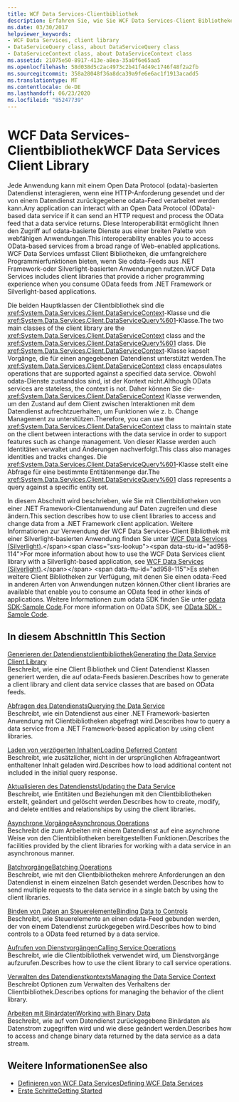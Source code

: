 ```yaml
---
title: WCF Data Services-Clientbibliothek
description: Erfahren Sie, wie Sie WCF Data Services-Client Bibliotheken verwenden, um auf Daten aus einer .NET Framework Client Anwendung zuzugreifen und diese zu ändern.
ms.date: 03/30/2017
helpviewer_keywords:
- WCF Data Services, client library
- DataServiceQuery class, about DataServiceQuery class
- DataServiceContext class, about DataServiceContext class
ms.assetid: 21075e50-8917-413e-a8ea-35a0f6e65aa5
ms.openlocfilehash: 58d038d5c2ac4973c2b41f4d49c1746f48f2a2fb
ms.sourcegitcommit: 358a28048f36a8dca39a9fe6e6ac1f1913acadd5
ms.translationtype: MT
ms.contentlocale: de-DE
ms.lasthandoff: 06/23/2020
ms.locfileid: "85247739"
---
```

# <a name="wcf-data-services-client-library"></a><span data-ttu-id="ad958-103">WCF Data Services-Clientbibliothek</span><span class="sxs-lookup"><span data-stu-id="ad958-103">WCF Data Services Client Library</span></span>
<span data-ttu-id="ad958-104">Jede Anwendung kann mit einem Open Data Protocol (odata)-basierten Datendienst interagieren, wenn eine HTTP-Anforderung gesendet und der von einem Datendienst zurückgegebene odata-Feed verarbeitet werden kann.</span><span class="sxs-lookup"><span data-stu-id="ad958-104">Any application can interact with an Open Data Protocol (OData)-based data service if it can send an HTTP request and process the OData feed that a data service returns.</span></span> <span data-ttu-id="ad958-105">Diese Interoperabilität ermöglicht Ihnen den Zugriff auf odata-basierte Dienste aus einer breiten Palette von webfähigen Anwendungen.</span><span class="sxs-lookup"><span data-stu-id="ad958-105">This interoperability enables you to access OData-based services from a broad range of Web-enabled applications.</span></span> <span data-ttu-id="ad958-106">WCF Data Services umfasst Client Bibliotheken, die umfangreichere Programmierfunktionen bieten, wenn Sie odata-Feeds aus .NET Framework-oder Silverlight-basierten Anwendungen nutzen.</span><span class="sxs-lookup"><span data-stu-id="ad958-106">WCF Data Services includes client libraries that provide a richer programming experience when you consume OData feeds from .NET Framework or Silverlight-based applications.</span></span>  
  
 <span data-ttu-id="ad958-107">Die beiden Hauptklassen der Clientbibliothek sind die <xref:System.Data.Services.Client.DataServiceContext>-Klasse und die <xref:System.Data.Services.Client.DataServiceQuery%601>-Klasse.</span><span class="sxs-lookup"><span data-stu-id="ad958-107">The two main classes of the client library are the <xref:System.Data.Services.Client.DataServiceContext> class and the <xref:System.Data.Services.Client.DataServiceQuery%601> class.</span></span> <span data-ttu-id="ad958-108">Die <xref:System.Data.Services.Client.DataServiceContext>-Klasse kapselt Vorgänge, die für einen angegebenen Datendienst unterstützt werden.</span><span class="sxs-lookup"><span data-stu-id="ad958-108">The <xref:System.Data.Services.Client.DataServiceContext> class encapsulates operations that are supported against a specified data service.</span></span> <span data-ttu-id="ad958-109">Obwohl odata-Dienste zustandslos sind, ist der Kontext nicht.</span><span class="sxs-lookup"><span data-stu-id="ad958-109">Although OData services are stateless, the context is not.</span></span> <span data-ttu-id="ad958-110">Daher können Sie die- <xref:System.Data.Services.Client.DataServiceContext> Klasse verwenden, um den Zustand auf dem Client zwischen Interaktionen mit dem Datendienst aufrechtzuerhalten, um Funktionen wie z. b. Change Management zu unterstützen.</span><span class="sxs-lookup"><span data-stu-id="ad958-110">Therefore, you can use the <xref:System.Data.Services.Client.DataServiceContext> class to maintain state on the client between interactions with the data service in order to support features such as change management.</span></span> <span data-ttu-id="ad958-111">Von dieser Klasse werden auch Identitäten verwaltet und Änderungen nachverfolgt.</span><span class="sxs-lookup"><span data-stu-id="ad958-111">This class also manages identities and tracks changes.</span></span> <span data-ttu-id="ad958-112">Die <xref:System.Data.Services.Client.DataServiceQuery%601>-Klasse stellt eine Abfrage für eine bestimmte Entitätenmenge dar.</span><span class="sxs-lookup"><span data-stu-id="ad958-112">The <xref:System.Data.Services.Client.DataServiceQuery%601> class represents a query against a specific entity set.</span></span>  
  
 <span data-ttu-id="ad958-113">In diesem Abschnitt wird beschrieben, wie Sie mit Clientbibliotheken von einer .NET Framework-Clientanwendung auf Daten zugreifen und diese ändern.</span><span class="sxs-lookup"><span data-stu-id="ad958-113">This section describes how to use client libraries to access and change data from a .NET Framework client application.</span></span> <span data-ttu-id="ad958-114">Weitere Informationen zur Verwendung der WCF Data Services-Client Bibliothek mit einer Silverlight-basierten Anwendung finden Sie unter [WCF Data Services (Silverlight)](https://docs.microsoft.com/previous-versions/windows/silverlight/dotnet-windows-silverlight/cc838234(v%3dvs.95)).</span><span class="sxs-lookup"><span data-stu-id="ad958-114">For more information about how to use the WCF Data Services client library with a Silverlight-based application, see [WCF Data Services (Silverlight)](https://docs.microsoft.com/previous-versions/windows/silverlight/dotnet-windows-silverlight/cc838234(v%3dvs.95)).</span></span> <span data-ttu-id="ad958-115">Es stehen weitere Client Bibliotheken zur Verfügung, mit denen Sie einen odata-Feed in anderen Arten von Anwendungen nutzen können.</span><span class="sxs-lookup"><span data-stu-id="ad958-115">Other client libraries are available that enable you to consume an OData feed in other kinds of applications.</span></span> <span data-ttu-id="ad958-116">Weitere Informationen zum odata SDK finden Sie unter [odata SDK-Sample Code](https://www.odata.org/ecosystem/#sdk).</span><span class="sxs-lookup"><span data-stu-id="ad958-116">For more information on OData SDK, see [OData SDK - Sample Code](https://www.odata.org/ecosystem/#sdk).</span></span>
  
## <a name="in-this-section"></a><span data-ttu-id="ad958-117">In diesem Abschnitt</span><span class="sxs-lookup"><span data-stu-id="ad958-117">In This Section</span></span>  
 [<span data-ttu-id="ad958-118">Generieren der Datendienstclientbibliothek</span><span class="sxs-lookup"><span data-stu-id="ad958-118">Generating the Data Service Client Library</span></span>](generating-the-data-service-client-library-wcf-data-services.md)  
 <span data-ttu-id="ad958-119">Beschreibt, wie eine Client Bibliothek und Client Datendienst Klassen generiert werden, die auf odata-Feeds basieren.</span><span class="sxs-lookup"><span data-stu-id="ad958-119">Describes how to generate a client library and client data service classes that are based on OData feeds.</span></span>  
  
 [<span data-ttu-id="ad958-120">Abfragen des Datendiensts</span><span class="sxs-lookup"><span data-stu-id="ad958-120">Querying the Data Service</span></span>](querying-the-data-service-wcf-data-services.md)  
 <span data-ttu-id="ad958-121">Beschreibt, wie ein Datendienst aus einer .NET Framework-basierten Anwendung mit Clientbibliotheken abgefragt wird.</span><span class="sxs-lookup"><span data-stu-id="ad958-121">Describes how to query a data service from a .NET Framework-based application by using client libraries.</span></span>  
  
 [<span data-ttu-id="ad958-122">Laden von verzögerten Inhalten</span><span class="sxs-lookup"><span data-stu-id="ad958-122">Loading Deferred Content</span></span>](loading-deferred-content-wcf-data-services.md)  
 <span data-ttu-id="ad958-123">Beschreibt, wie zusätzlicher, nicht in der ursprünglichen Abfrageantwort enthaltener Inhalt geladen wird.</span><span class="sxs-lookup"><span data-stu-id="ad958-123">Describes how to load additional content not included in the initial query response.</span></span>  
  
 [<span data-ttu-id="ad958-124">Aktualisieren des Datendiensts</span><span class="sxs-lookup"><span data-stu-id="ad958-124">Updating the Data Service</span></span>](updating-the-data-service-wcf-data-services.md)  
 <span data-ttu-id="ad958-125">Beschreibt, wie Entitäten und Beziehungen mit den Clientbibliotheken erstellt, geändert und gelöscht werden.</span><span class="sxs-lookup"><span data-stu-id="ad958-125">Describes how to create, modify, and delete entities and relationships by using the client libraries.</span></span>  
  
 [<span data-ttu-id="ad958-126">Asynchrone Vorgänge</span><span class="sxs-lookup"><span data-stu-id="ad958-126">Asynchronous Operations</span></span>](asynchronous-operations-wcf-data-services.md)  
 <span data-ttu-id="ad958-127">Beschreibt die zum Arbeiten mit einem Datendienst auf eine asynchrone Weise von den Clientbibliotheken bereitgestellten Funktionen.</span><span class="sxs-lookup"><span data-stu-id="ad958-127">Describes the facilities provided by the client libraries for working with a data service in an asynchronous manner.</span></span>  
  
 [<span data-ttu-id="ad958-128">Batchvorgänge</span><span class="sxs-lookup"><span data-stu-id="ad958-128">Batching Operations</span></span>](batching-operations-wcf-data-services.md)  
 <span data-ttu-id="ad958-129">Beschreibt, wie mit den Clientbibliotheken mehrere Anforderungen an den Datendienst in einem einzelnen Batch gesendet werden.</span><span class="sxs-lookup"><span data-stu-id="ad958-129">Describes how to send multiple requests to the data service in a single batch by using the client libraries.</span></span>  
  
 [<span data-ttu-id="ad958-130">Binden von Daten an Steuerelemente</span><span class="sxs-lookup"><span data-stu-id="ad958-130">Binding Data to Controls</span></span>](binding-data-to-controls-wcf-data-services.md)  
 <span data-ttu-id="ad958-131">Beschreibt, wie Steuerelemente an einen odata-Feed gebunden werden, der von einem Datendienst zurückgegeben wird.</span><span class="sxs-lookup"><span data-stu-id="ad958-131">Describes how to bind controls to a OData feed returned by a data service.</span></span>  
  
 [<span data-ttu-id="ad958-132">Aufrufen von Dienstvorgängen</span><span class="sxs-lookup"><span data-stu-id="ad958-132">Calling Service Operations</span></span>](calling-service-operations-wcf-data-services.md)  
 <span data-ttu-id="ad958-133">Beschreibt, wie die Clientbibliothek verwendet wird, um Dienstvorgänge aufzurufen.</span><span class="sxs-lookup"><span data-stu-id="ad958-133">Describes how to use the client library to call service operations.</span></span>  
  
 [<span data-ttu-id="ad958-134">Verwalten des Datendienstkontexts</span><span class="sxs-lookup"><span data-stu-id="ad958-134">Managing the Data Service Context</span></span>](managing-the-data-service-context-wcf-data-services.md)  
 <span data-ttu-id="ad958-135">Beschreibt Optionen zum Verwalten des Verhaltens der Clientbibliothek.</span><span class="sxs-lookup"><span data-stu-id="ad958-135">Describes options for managing the behavior of the client library.</span></span>  
  
 [<span data-ttu-id="ad958-136">Arbeiten mit Binärdaten</span><span class="sxs-lookup"><span data-stu-id="ad958-136">Working with Binary Data</span></span>](working-with-binary-data-wcf-data-services.md)  
 <span data-ttu-id="ad958-137">Beschreibt, wie auf vom Datendienst zurückgegebene Binärdaten als Datenstrom zugegriffen wird und wie diese geändert werden.</span><span class="sxs-lookup"><span data-stu-id="ad958-137">Describes how to access and change binary data returned by the data service as a data stream.</span></span>  
  
## <a name="see-also"></a><span data-ttu-id="ad958-138">Weitere Informationen</span><span class="sxs-lookup"><span data-stu-id="ad958-138">See also</span></span>

- [<span data-ttu-id="ad958-139">Definieren von WCF Data Services</span><span class="sxs-lookup"><span data-stu-id="ad958-139">Defining WCF Data Services</span></span>](defining-wcf-data-services.md)
- [<span data-ttu-id="ad958-140">Erste Schritte</span><span class="sxs-lookup"><span data-stu-id="ad958-140">Getting Started</span></span>](getting-started-with-wcf-data-services.md)
